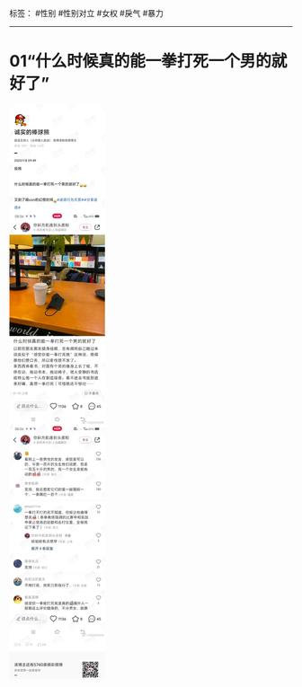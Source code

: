 标签： #性别 #性别对立 #女权 #戾气 #暴力
***
# 01“什么时候真的能一拳打死一个男的就好了”
![](https://raw.githubusercontent.com/bluntvoice/mypic/main/img-16731519276714855574237283379.jpg)